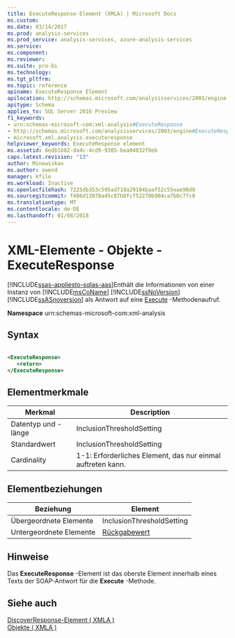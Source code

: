 ```yaml
---
title: ExecuteResponse-Element (XMLA) | Microsoft Docs
ms.custom: 
ms.date: 03/14/2017
ms.prod: analysis-services
ms.prod_service: analysis-services, azure-analysis-services
ms.service: 
ms.component: 
ms.reviewer: 
ms.suite: pro-bi
ms.technology: 
ms.tgt_pltfrm: 
ms.topic: reference
apiname: ExecuteResponse Element
apilocation: http://schemas.microsoft.com/analysisservices/2003/engine
apitype: Schema
applies_to: SQL Server 2016 Preview
f1_keywords:
- urn:schemas-microsoft-com:xml-analysis#ExecuteResponse
- http://schemas.microsoft.com/analysisservices/2003/engine#ExecuteResponse
- microsoft.xml.analysis.executeresponse
helpviewer_keywords: ExecuteResponse element
ms.assetid: 6edb1b82-da4c-4cd9-9385-bea04032f0eb
caps.latest.revision: "13"
author: Minewiskan
ms.author: owend
manager: kfile
ms.workload: Inactive
ms.openlocfilehash: 7225db353c595ad718a29104baaf52c55eae98d0
ms.sourcegitcommit: f486d12078a45c87b0fcf52270b904ca7b0c7fc8
ms.translationtype: MT
ms.contentlocale: de-DE
ms.lasthandoff: 01/08/2018
---
```

# <a name="xml-elements---objects---executeresponse"></a>XML-Elemente - Objekte - ExecuteResponse
[!INCLUDE[ssas-appliesto-sqlas-aas](../../includes/ssas-appliesto-sqlas-aas.md)]Enthält die Informationen von einer Instanz von [!INCLUDE[msCoName](../../includes/msconame-md.md)] [!INCLUDE[ssNoVersion](../../includes/ssnoversion-md.md)] [!INCLUDE[ssASnoversion](../../includes/ssasnoversion-md.md)] als Antwort auf eine [Execute](../../analysis-services/xmla/xml-elements-methods-execute.md) -Methodenaufruf.  
  
 **Namespace** urn:schemas-microsoft-com:xml-analysis  
  
## <a name="syntax"></a>Syntax  
  
```xml  
  
<ExecuteResponse>  
   <return>  
</ExecuteResponse>  
```  
  
## <a name="element-characteristics"></a>Elementmerkmale  
  
|Merkmal|Description|  
|--------------------|-----------------|  
|Datentyp und -länge|InclusionThresholdSetting|  
|Standardwert|InclusionThresholdSetting|  
|Cardinality|1-1: Erforderliches Element, das nur einmal auftreten kann.|  
  
## <a name="element-relationships"></a>Elementbeziehungen  
  
|Beziehung|Element|  
|------------------|-------------|  
|Übergeordnete Elemente|InclusionThresholdSetting|  
|Untergeordnete Elemente|[Rückgabewert](../../analysis-services/xmla/xml-elements-properties/return-element-xmla.md)|  
  
## <a name="remarks"></a>Hinweise  
 Das **ExecuteResponse** -Element ist das oberste Element innerhalb eines Texts der SOAP-Antwort für die **Execute** -Methode.  
  
## <a name="see-also"></a>Siehe auch  
 [DiscoverResponse-Element &#40; XMLA &#41;](../../analysis-services/xmla/xml-elements-objects-discoverresponse.md)   
 [Objekte &#40; XMLA &#41;](../../analysis-services/xmla/xml-elements-objects.md)  
  
  
